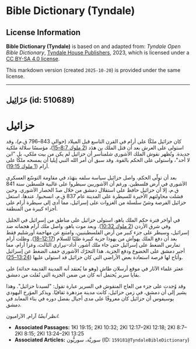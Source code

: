 # Bible Dictionary (Tyndale)

## License Information

**Bible Dictionary (Tyndale)** is based on and adapted from: _Tyndale Open Bible Dictionary_, [Tyndale House Publishers](https://tyndaleopenresources.com/), 2023, which is licensed under a [CC BY-SA 4.0 license](https://creativecommons.org/licenses/by-sa/4.0/legalcode.en).

This markdown version (created `2025-10-20`) is provided under the same license.



--------------------------------

## حَزَائِيل (id: 510689)

حزائيل
======

كان حزائيل ملكًا على أرام في القرن التاسع قبل الميلاد (حوالي 843–796 ق.م)، وقد استولى على العرش بعد أن قتل الملك بن هدَد ([2 ملوك 8:7–15](https://ref.ly/2Kgs8:7-2Kgs8:15))، مؤسسًا سلالة ملكية جديدة. وتُظهر نقوش الملك الآشوري شلمنأسر أن حزائيل لم يكن من بيت ملكي، بل "ابن لا أحد"، واستولى على الحكم بالقوة. وقد سبق أن أمر الله النبي إيليا أن يمسحه ملكًا على أرام ([1 ملوك 19:15](https://ref.ly/1Kgs19:15)).

بعد أن تولّى الحكم، واصل حزائيل سياسة سلفه بنهَدَد في مقاومة التوسّع العسكري الآشوري في أرض فلسطين. ورغم أن الآشوريين سيطروا على غالبية فلسطين سنة 841 ق.م، إلا أن حزائيل حافظ على استقلال دمشق من خلال صدّ الحصار الآشوري. وحين فشلت محاولتهم الأخيرة للسيطرة على المدينة عام 837 ق.م، انسحبوا. عندها، استغل حزائيل الفرصة وشنّ سلسلة من الغزوات على إسرائيل، مما أدى إلى سيطرة أرام على أجزاء كبيرة من المنطقة.

في أواخر فترة حكم الملك ياهو، استولى حزائيل على مناطق من إسرائيل في الجليل وفي شرق الأردن ([2 ملوك 10:32](https://ref.ly/2Kgs10:32)). وبعد موت ياهو، واصل ملك آرام هجماته ضد إسرائيل، وسيطر على جزء كبير من أرض الفلسطينيين، وامتنع عن مهاجمة أورشليم فقط بعد أن دفع الملك يهوآش من يهوذا جزية كبيرة طلبًا للسلام ([12:17–18](https://ref.ly/2Kgs12:17-2Kgs12:18)). وظلت أرام تمارس الضغط على إسرائيل حتى جاء ملك آشور، أداد\-نيراري الثالث، وغزا أرام، مما أجبر دمشق على الخضوع ودفع الجزية. هذا التحرّك الآشوري خفف الضغط عن إسرائيل وأتاح لها فرصة استعادة بعض الأراضي التي كان حزائيل قد استولى عليها ([13:24–25](https://ref.ly/2Kgs13:24-2Kgs13:25)).

ععثر علماء الآثار في موقع أرسلان طاش (وهو ما يُعتقد أنه المدينة القديمة حداثة) على بقايا سرير يُحتمل أنه كان من ضمن الجزية التي نُقلت من دمشق.

وقد وُجدت على جزء من العاج المنقوش في السرير عبارة تقول: "لسيدنا حزائيل". وهذا يشير إلى أن دمشق، في زمن حزائيل، كانت مدينة مزدهرة ثقافيًا. ويذكر المؤرخ اليهودي يوسيفوس أن حزائيل كان معروفًا على مدى أجيال بفضل دوره في بناء المعابد في دمشق.

*انظر أيضًا* آرام, الآراميون.

* **Associated Passages:** 1KI 19:15; 2KI 10:32; 2KI 12:17–2KI 12:18; 2KI 8:7–2KI 8:15; 2KI 13:24–2KI 13:25
* **Associated Articles:** سوريَّة، سوريُّون (ID: `159181@TyndaleBibleDictionary`)

